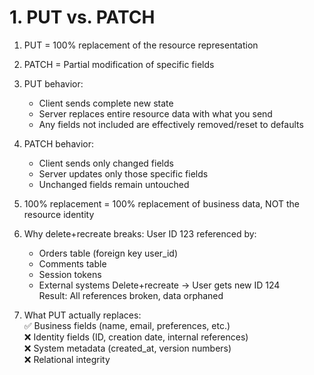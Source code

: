 # 1. PUT vs. PATCH
1. PUT = 100% replacement of the resource representation
   
3. PATCH = Partial modification of specific fields
   
4. PUT behavior:
    * Client sends complete new state
    * Server replaces entire resource data with what you send
    * Any fields not included are effectively removed/reset to defaults
    
4. PATCH behavior:
    * Client sends only changed fields
    * Server updates only those specific fields
    * Unchanged fields remain untouched
    
5. 100% replacement = 100% replacement of business data, NOT the resource identity
    
6. Why delete+recreate breaks:
  User ID 123 referenced by:<br>
    * Orders table (foreign key user_id)
    * Comments table 
    * Session tokens
    * External systems
  Delete+recreate → User gets new ID 124<br>
  Result: All references broken, data orphaned<br>

7. What PUT actually replaces:<br>
  ✅ Business fields (name, email, preferences, etc.)<br>
  ❌ Identity fields (ID, creation date, internal references)<br>
  ❌ System metadata (created_at, version numbers)<br>
  ❌ Relational integrity<br>
